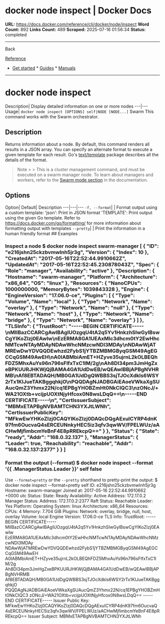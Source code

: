 # docker node inspect | Docker Docs

**URL:** https://docs.docker.com/reference/cli/docker/node/inspect
**Word Count:** 892
**Links Count:** 489
**Scraped:** 2025-07-16 01:56:34
**Status:** completed

---

Back

[Reference](https://docs.docker.com/reference/)

  * [Get started](https://docs.docker.com/get-started/)   * [Guides](https://docs.docker.com/guides/)   * [Manuals](https://docs.docker.com/manuals/)

* * *

# docker node inspect

Description| Display detailed information on one or more nodes   ---|---   Usage| `docker node inspect [OPTIONS] self|NODE [NODE...]`      Swarm This command works with the Swarm orchestrator.

## Description

Returns information about a node. By default, this command renders all results in a JSON array. You can specify an alternate format to execute a given template for each result. Go's [text/template](https://pkg.go.dev/text/template) package describes all the details of the format.

> Note >  > This is a cluster management command, and must be executed on a swarm manager node. To learn about managers and workers, refer to the [Swarm mode section](https://docs.docker.com/engine/swarm/) in the documentation.

## Options

Option| Default| Description   ---|---|---   `-f, --format`| | Format output using a custom template:   'json': Print in JSON format   'TEMPLATE': Print output using the given Go template.   Refer to <https://docs.docker.com/go/formatting/> for more information about formatting output with templates   `--pretty`| | Print the information in a human friendly format      ## Examples

### Inspect a node               $ docker node inspect swarm-manager                    [       {         "ID": "e216jshn25ckzbvmwlnh5jr3g",         "Version": {           "Index": 10         },         "CreatedAt": "2017-05-16T22:52:44.9910662Z",         "UpdatedAt": "2017-05-16T22:52:45.230878043Z",         "Spec": {           "Role": "manager",           "Availability": "active"         },         "Description": {           "Hostname": "swarm-manager",           "Platform": {             "Architecture": "x86_64",             "OS": "linux"           },           "Resources": {             "NanoCPUs": 1000000000,             "MemoryBytes": 1039843328           },           "Engine": {             "EngineVersion": "17.06.0-ce",             "Plugins": [               {                 "Type": "Volume",                 "Name": "local"               },               {                 "Type": "Network",                 "Name": "overlay"               },               {                 "Type": "Network",                 "Name": "null"               },               {                 "Type": "Network",                 "Name": "host"               },               {                 "Type": "Network",                 "Name": "bridge"               },               {                 "Type": "Network",                 "Name": "overlay"               }             ]           },           "TLSInfo": {             "TrustRoot": "-----BEGIN CERTIFICATE-----\nMIIBazCCARCgAwIBAgIUOzgqU4tA2q5Yv1HnkzhSIwGyIBswCgYIKoZIzj0EAwIw\nEzERMA8GA1UEAxMIc3dhcm0tY2EwHhcNMTcwNTAyMDAyNDAwWhcNMzcwNDI3MDAy\nNDAwWjATMREwDwYDVQQDEwhzd2FybS1jYTBZMBMGByqGSM49AgEGCCqGSM49AwEH\nA0IABMbiAmET+HZyve35ujrnL2kOLBEQhFDZ5MhxAuYs96n796sFlfxTxC1lM/2g\nAh8DI34pm3JmHgZxeBPKUURJHKWjQjBAMA4GA1UdDwEB/wQEAwIBBjAPBgNVHRMB\nAf8EBTADAQH/MB0GA1UdDgQWBBS3sjTJOcXdkls6WSY2rTx1KIJueTAKBggqhkjO\nPQQDAgNJADBGAiEAoeVWkaXgSUAucQmZ3Yhmx22N/cq1EPBgYHOBZmHt0NkCIQC3\nzONcJ/+WA21OXtb+vcijpUOXtNjyHfcox0N8wsLDqQ==\n-----END CERTIFICATE-----\n",             "CertIssuerSubject": "MBMxETAPBgNVBAMTCHN3YXJtLWNh",             "CertIssuerPublicKey": "MFkwEwYHKoZIzj0CAQYIKoZIzj0DAQcDQgAExuICYRP4dnK97fm6OucvaQ4sERCEUNnkyHEC5iz3qfv3qwWV/FPELWUz/aACHwMjfimbcmYeBnF4E8pRREkcpQ=="           }         },         "Status": {           "State": "ready",           "Addr": "168.0.32.137"         },         "ManagerStatus": {           "Leader": true,           "Reachability": "reachable",           "Addr": "168.0.32.137:2377"         }       }     ]

### Format the output \(--format\)               $ docker node inspect --format '{{ .ManagerStatus.Leader }}' self          false     

Use `--format=pretty` or the `--pretty` shorthand to pretty-print the output:               $ docker node inspect --format=pretty self          ID:                     e216jshn25ckzbvmwlnh5jr3g     Hostname:               swarm-manager     Joined at:              2017-05-16 22:52:44.9910662 +0000 utc     Status:      State:                 Ready      Availability:          Active      Address:               172.17.0.2     Manager Status:      Address:               172.17.0.2:2377      Raft Status:           Reachable      Leader:                Yes     Platform:      Operating System:      linux      Architecture:          x86_64     Resources:      CPUs:                  4      Memory:                7.704 GiB     Plugins:       Network:              overlay, bridge, null, host, overlay       Volume:               local     Engine Version:         17.06.0-ce     TLS Info:      TrustRoot:     -----BEGIN CERTIFICATE-----     MIIBazCCARCgAwIBAgIUOzgqU4tA2q5Yv1HnkzhSIwGyIBswCgYIKoZIzj0EAwIw     EzERMA8GA1UEAxMIc3dhcm0tY2EwHhcNMTcwNTAyMDAyNDAwWhcNMzcwNDI3MDAy     NDAwWjATMREwDwYDVQQDEwhzd2FybS1jYTBZMBMGByqGSM49AgEGCCqGSM49AwEH     A0IABMbiAmET+HZyve35ujrnL2kOLBEQhFDZ5MhxAuYs96n796sFlfxTxC1lM/2g     Ah8DI34pm3JmHgZxeBPKUURJHKWjQjBAMA4GA1UdDwEB/wQEAwIBBjAPBgNVHRMB     Af8EBTADAQH/MB0GA1UdDgQWBBS3sjTJOcXdkls6WSY2rTx1KIJueTAKBggqhkjO     PQQDAgNJADBGAiEAoeVWkaXgSUAucQmZ3Yhmx22N/cq1EPBgYHOBZmHt0NkCIQC3     zONcJ/+WA21OXtb+vcijpUOXtNjyHfcox0N8wsLDqQ==     -----END CERTIFICATE-----           Issuer Public Key: MFkwEwYHKoZIzj0CAQYIKoZIzj0DAQcDQgAExuICYRP4dnK97fm6OucvaQ4sERCEUNnkyHEC5iz3qfv3qwWV/FPELWUz/aACHwMjfimbcmYeBnF4E8pRREkcpQ==      Issuer Subject:    MBMxETAPBgNVBAMTCHN3YXJtLWNh